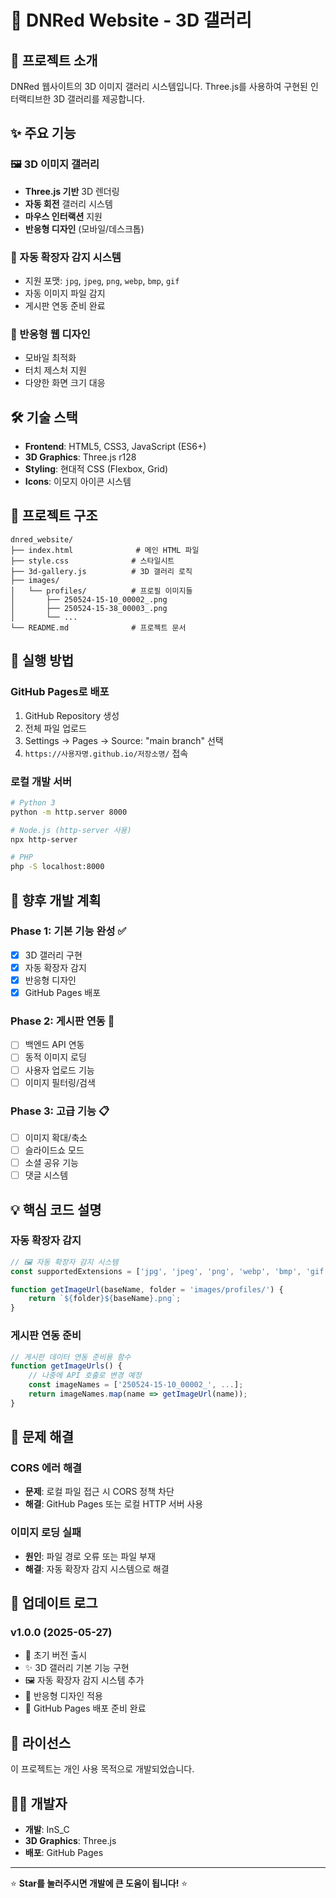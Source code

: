 # 🌟 DNRed Website - 3D 갤러리

## 📖 프로젝트 소개
DNRed 웹사이트의 3D 이미지 갤러리 시스템입니다. Three.js를 사용하여 구현된 인터랙티브한 3D 갤러리를 제공합니다.

## ✨ 주요 기능

### 🖼️ 3D 이미지 갤러리
- **Three.js 기반** 3D 렌더링
- **자동 회전** 갤러리 시스템
- **마우스 인터랙션** 지원
- **반응형 디자인** (모바일/데스크톱)

### 🔧 자동 확장자 감지 시스템
- 지원 포맷: `jpg`, `jpeg`, `png`, `webp`, `bmp`, `gif`
- 자동 이미지 파일 감지
- 게시판 연동 준비 완료

### 📱 반응형 웹 디자인
- 모바일 최적화
- 터치 제스처 지원
- 다양한 화면 크기 대응

## 🛠️ 기술 스택
- **Frontend**: HTML5, CSS3, JavaScript (ES6+)
- **3D Graphics**: Three.js r128
- **Styling**: 현대적 CSS (Flexbox, Grid)
- **Icons**: 이모지 아이콘 시스템

## 📁 프로젝트 구조
```
dnred_website/
├── index.html              # 메인 HTML 파일
├── style.css              # 스타일시트
├── 3d-gallery.js          # 3D 갤러리 로직
├── images/
│   └── profiles/          # 프로필 이미지들
│       ├── 250524-15-10_00002_.png
│       ├── 250524-15-38_00003_.png
│       └── ...
└── README.md              # 프로젝트 문서
```

## 🚀 실행 방법

### GitHub Pages로 배포
1. GitHub Repository 생성
2. 전체 파일 업로드
3. Settings → Pages → Source: "main branch" 선택
4. `https://사용자명.github.io/저장소명/` 접속

### 로컬 개발 서버
```bash
# Python 3
python -m http.server 8000

# Node.js (http-server 사용)
npx http-server

# PHP
php -S localhost:8000
```

## 🎯 향후 개발 계획

### Phase 1: 기본 기능 완성 ✅
- [x] 3D 갤러리 구현
- [x] 자동 확장자 감지
- [x] 반응형 디자인
- [x] GitHub Pages 배포

### Phase 2: 게시판 연동 🔄
- [ ] 백엔드 API 연동
- [ ] 동적 이미지 로딩
- [ ] 사용자 업로드 기능
- [ ] 이미지 필터링/검색

### Phase 3: 고급 기능 📋
- [ ] 이미지 확대/축소
- [ ] 슬라이드쇼 모드
- [ ] 소셜 공유 기능
- [ ] 댓글 시스템

## 💡 핵심 코드 설명

### 자동 확장자 감지
```javascript
// 🖼️ 자동 확장자 감지 시스템
const supportedExtensions = ['jpg', 'jpeg', 'png', 'webp', 'bmp', 'gif'];

function getImageUrl(baseName, folder = 'images/profiles/') {
    return `${folder}${baseName}.png`;
}
```

### 게시판 연동 준비
```javascript
// 게시판 데이터 연동 준비용 함수
function getImageUrls() {
    // 나중에 API 호출로 변경 예정
    const imageNames = ['250524-15-10_00002_', ...];
    return imageNames.map(name => getImageUrl(name));
}
```

## 🔧 문제 해결

### CORS 에러 해결
- **문제**: 로컬 파일 접근 시 CORS 정책 차단
- **해결**: GitHub Pages 또는 로컬 HTTP 서버 사용

### 이미지 로딩 실패
- **원인**: 파일 경로 오류 또는 파일 부재
- **해결**: 자동 확장자 감지 시스템으로 해결

## 📝 업데이트 로그

### v1.0.0 (2025-05-27)
- 🎉 초기 버전 출시
- ✨ 3D 갤러리 기본 기능 구현
- 🖼️ 자동 확장자 감지 시스템 추가
- 📱 반응형 디자인 적용
- 🚀 GitHub Pages 배포 준비 완료

## 📄 라이선스
이 프로젝트는 개인 사용 목적으로 개발되었습니다.

## 👨‍💻 개발자
- **개발**: InS_C
- **3D Graphics**: Three.js
- **배포**: GitHub Pages

---
⭐ **Star를 눌러주시면 개발에 큰 도움이 됩니다!** ⭐
